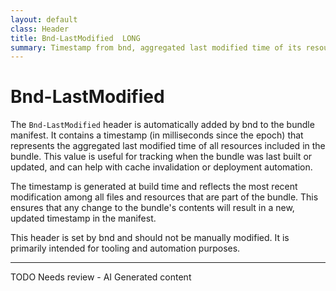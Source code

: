 ```yaml
---
layout: default
class: Header
title: Bnd-LastModified  LONG
summary: Timestamp from bnd, aggregated last modified time of its resources 
---
```


# Bnd-LastModified

The `Bnd-LastModified` header is automatically added by bnd to the bundle manifest. It contains a timestamp (in milliseconds since the epoch) that represents the aggregated last modified time of all resources included in the bundle. This value is useful for tracking when the bundle was last built or updated, and can help with cache invalidation or deployment automation.

The timestamp is generated at build time and reflects the most recent modification among all files and resources that are part of the bundle. This ensures that any change to the bundle's contents will result in a new, updated timestamp in the manifest.

This header is set by bnd and should not be manually modified. It is primarily intended for tooling and automation purposes.


---
TODO Needs review - AI Generated content